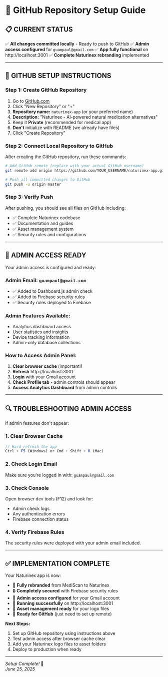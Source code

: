 # 🚀 GitHub Repository Setup Guide

## 📋 **CURRENT STATUS**

✅ **All changes committed locally** - Ready to push to GitHub
✅ **Admin access configured** for `guampaul@gmail.com`
✅ **App fully functional** on http://localhost:3001
✅ **Complete Naturinex rebranding** implemented

---

## 🔧 **GITHUB SETUP INSTRUCTIONS**

### **Step 1: Create GitHub Repository**
1. Go to [GitHub.com](https://github.com)
2. Click "New Repository" or "+"
3. **Repository name:** `naturinex-app` (or your preferred name)
4. **Description:** "Naturinex - AI-powered natural medication alternatives"
5. Keep it **Private** (recommended for medical app)
6. **Don't** initialize with README (we already have files)
7. Click "Create Repository"

### **Step 2: Connect Local Repository to GitHub**
After creating the GitHub repository, run these commands:

```bash
# Add GitHub remote (replace with your actual GitHub username)
git remote add origin https://github.com/YOUR_USERNAME/naturinex-app.git

# Push all committed changes to GitHub
git push -u origin master
```

### **Step 3: Verify Push**
After pushing, you should see all files on GitHub including:
- ✅ Complete Naturinex codebase
- ✅ Documentation and guides
- ✅ Asset management system
- ✅ Security rules and configurations

---

## 🎯 **ADMIN ACCESS READY**

Your admin access is configured and ready:

### **Admin Email:** `guampaul@gmail.com`
- ✅ Added to Dashboard.js admin check
- ✅ Added to Firebase security rules
- ✅ Security rules deployed to Firebase

### **Admin Features Available:**
- Analytics dashboard access
- User statistics and insights
- Device tracking information
- Admin-only database collections

### **How to Access Admin Panel:**
1. **Clear browser cache** (important!)
2. **Refresh** http://localhost:3001
3. **Login** with your Gmail account
4. **Check Profile tab** - admin controls should appear
5. **Access Analytics Dashboard** from admin controls

---

## 🔍 **TROUBLESHOOTING ADMIN ACCESS**

If admin features don't appear:

### **1. Clear Browser Cache**
```javascript
// Hard refresh the app
Ctrl + F5 (Windows) or Cmd + Shift + R (Mac)
```

### **2. Check Login Email**
Make sure you're logged in with: `guampaul@gmail.com`

### **3. Check Console**
Open browser dev tools (F12) and look for:
- Admin check logs
- Any authentication errors
- Firebase connection status

### **4. Verify Firebase Rules**
The security rules were deployed with your admin email included.

---

## ✅ **IMPLEMENTATION COMPLETE**

Your Naturinex app is now:
- 🎉 **Fully rebranded** from MediScan to Naturinex
- 🔒 **Completely secured** with Firebase security rules
- 👤 **Admin access configured** for your Gmail account
- 📱 **Running successfully** on http://localhost:3001
- 📁 **Asset management ready** for your logo files
- 🚀 **Ready for GitHub** (just need to set up remote)

**Next Steps:**
1. Set up GitHub repository using instructions above
2. Test admin access after browser cache clear
3. Add your Naturinex logo files to asset folders
4. Deploy to production when ready

---

*Setup Complete!* 🎊  
*June 25, 2025*
